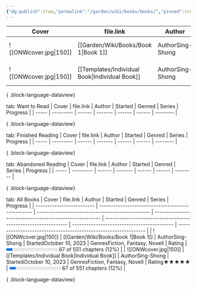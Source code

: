 ```yaml
---
{"dg-publish":true,"permalink":"/garden/wiki/books/books/","pinned":true,"noteIcon":"1","created":"2024-11-30T22:30:00.843+01:00","updated":"2024-12-19T20:11:22.383+01:00"}
---
```



| Cover                     | file.link                                         | Author                                           | Started                                                 | Genred                                                         | Series                                      | Progress                                                         |
| ------------------------- | ------------------------------------------------- | ------------------------------------------------ | ------------------------------------------------------- | -------------------------------------------------------------- | ------------------------------------------- | ---------------------------------------------------------------- |
| ![[ONWcover.jpg\|150]] | [[Garden/Wiki/Books/Book 1\|Book 1]]           | <span class='cards-icon'>Author</span>Sing-Shong | <span class='cards-icon'>Started</span>October 10, 2023 | <span class='cards-icon'>Genres</span>Fiction, Fantasy, Novell | <span class='cards-icon'>Rating</span>      | <progress max=551 value=67> </progress> 67 of 551 chapters (12%) |
| ![[ONWcover.jpg\|150]] | [[Templates/Individual Book\|Individual Book]] | <span class='cards-icon'>Author</span>Sing-Shong | <span class='cards-icon'>Started</span>October 10, 2023 | <span class='cards-icon'>Genres</span>Fiction, Fantasy, Novell | <span class='cards-icon'>Rating</span>★★★★★ | <progress max=551 value=67> </progress> 67 of 551 chapters (12%) |

{ .block-language-dataview}



tab: Want to Read
| Cover | file.link | Author | Started | Genred | Series | Progress |
| ----- | --------- | ------ | ------- | ------ | ------ | -------- |

{ .block-language-dataview}



tab: Finished Reading
| Cover | file.link | Author | Started | Genred | Series | Progress |
| ----- | --------- | ------ | ------- | ------ | ------ | -------- |

{ .block-language-dataview}



tab: Abandoned Reading
| Cover | file.link | Author | Started | Genred | Series | Progress |
| ----- | --------- | ------ | ------- | ------ | ------ | -------- |

{ .block-language-dataview}



tab: All Books
| Cover                     | file.link                                         | Author                                           | Started                                                 | Genred                                                         | Series                                      | Progress                                                         |
| ------------------------- | ------------------------------------------------- | ------------------------------------------------ | ------------------------------------------------------- | -------------------------------------------------------------- | ------------------------------------------- | ---------------------------------------------------------------- |
| ![[ONWcover.jpg\|150]] | [[Garden/Wiki/Books/Book 1\|Book 1]]           | <span class='cards-icon'>Author</span>Sing-Shong | <span class='cards-icon'>Started</span>October 10, 2023 | <span class='cards-icon'>Genres</span>Fiction, Fantasy, Novell | <span class='cards-icon'>Rating</span>      | <progress max=551 value=67> </progress> 67 of 551 chapters (12%) |
| ![[ONWcover.jpg\|150]] | [[Templates/Individual Book\|Individual Book]] | <span class='cards-icon'>Author</span>Sing-Shong | <span class='cards-icon'>Started</span>October 10, 2023 | <span class='cards-icon'>Genres</span>Fiction, Fantasy, Novell | <span class='cards-icon'>Rating</span>★★★★★ | <progress max=551 value=67> </progress> 67 of 551 chapters (12%) |

{ .block-language-dataview}
````---

